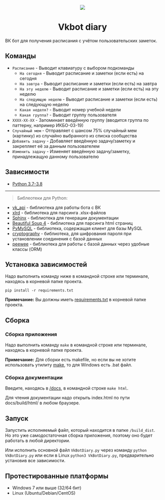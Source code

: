 <p align="center">
   <img src="bot.ico">
</p>

<h1 align="center">
   Vkbot diary
</h1>

ВК бот для получения расписания с учётом пользовательских заметок.

## Команды
* `Расписание` - Выводит клавиатуру с выбором подкоманды
    * `На сегодня` - Выводит расписание и заметки (если есть) на сегодня
    * `На завтра` - Выводит расписание и заметки (если есть) на завтра
    * `На эту неделю` - Выводит расписание и заметки (если есть) на эту неделю
    * `На следующую неделю` - Выводит расписание и заметки (если есть) на следующую неделю
    * `Какая неделя?` - Выводит номер учебной недели
    * `Какая группа?` - Выводит группу пользователя
* `XXXX-XX-XX` - Запоминает введённую группу (вводится группа по паттерну, например ИКБО-03-19)
* `Случайный мем` - Отправляет с шансом 75% случайный мем (картинку) из случайно выбранного из списка сообщества
* `Добавить задачу` - Добавляет введённую задачу/заметку и закрепляет её за данным пользователем
* `Изменить задачу` - Изменяет введённую задачу/заметку, принадлежащую данному пользователю

## Зависимости
* [Python 3.7-3.8](https://www.python.org/downloads/)
____________
> Библеотеки для Python: 
* [vk_api](https://github.com/python273/vk_api) - библиотека для работы бота с ВК
* [xlrd](https://github.com/python-excel/xlrd) - библиотека для парсинга .xlsx-файлов
* [Sphinx](https://github.com/sphinx-doc/sphinx) - библиотека для генерации документации
* [Beautiful Soup 4](https://www.crummy.com/software/BeautifulSoup/) - библиотека для парсинга html страниц
* [PyMySQL](https://github.com/PyMySQL/PyMySQL) - библиотека, содержащая клиент для базы MySQL
* [cryptography](https://github.com/pyca/cryptography) - библиотека, для шифрования пароля при установлении соединения с базой данных
* [peewee](https://github.com/pyinstaller/pyinstaller) - библиотека для работы с базой данных через удобные классы (ORM)

## Установка зависимостей
Надо выполнить команду ниже в командной строке или терминале, находясь в корневой папке проекта.
```
pip install -r requirements.txt
```
**Примечание:** Вы должны иметь [requirements.txt](requirements.txt) в корневой папке проекта.

## Сборка

### Сборка приложения
Надо выполнить команду `make` в командной строке или терминале, находясь в корневой папке проекта.
<!---->
**Примечание:** Для сборки есть makefile, но если вы не хотите использовать утилиту 
[make](https://www.gnu.org/software/make/), то для Windows есть .bat файл.

### Сборка документации
Введите, находясь в [/docs](docs), в командной строке `make html`.
<!---->
Для чтения документации надо открыть index.html по пути docs/build/html/ в любом браузере.

## Запуск
Запустить исполняемый файл, который находится в папке `/build_dist`. Но это уже самодостаточная сборка приложения, 
поэтому оно будет работать в любой директории.
<!---->
Или исполнить основной файл `VkBotDiary.py` через команду `python VkBotDiary.py` или если в Linux `python3 VkBotDiary.py`,
предварительно установив все зависимости.

## Протестированные платформы
* Windows 7 или выше (32/64 бит)
* Linux (Ubuntu/Debian/CentOS)